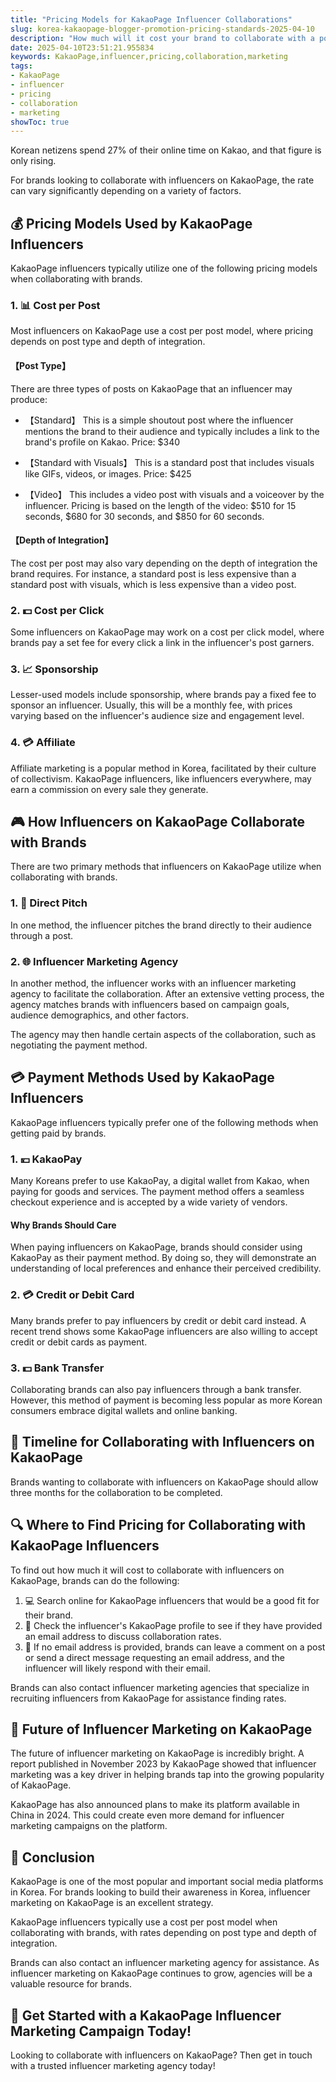 ```yaml
---
title: "Pricing Models for KakaoPage Influencer Collaborations"
slug: korea-kakaopage-blogger-promotion-pricing-standards-2025-04-10
description: "How much will it cost your brand to collaborate with a popular influencer on KakaoPage in 2025?"
date: 2025-04-10T23:51:21.955834
keywords: KakaoPage,influencer,pricing,collaboration,marketing
tags:
- KakaoPage
- influencer
- pricing
- collaboration
- marketing
showToc: true
---
```


Korean netizens spend 27% of their online time on Kakao, and that figure is only rising.

For brands looking to collaborate with influencers on KakaoPage, the rate can vary significantly depending on a variety of factors.


## 💰 Pricing Models Used by KakaoPage Influencers

KakaoPage influencers typically utilize one of the following pricing models when collaborating with brands.

### 1. 📊 Cost per Post

Most influencers on KakaoPage use a cost per post model, where pricing depends on post type and depth of integration. 

#### 【Post Type】
There are three types of posts on KakaoPage that an influencer may produce:

- 【Standard】 This is a simple shoutout post where the influencer mentions the brand to their audience and typically includes a link to the brand's profile on Kakao. Price: $340

- 【Standard with Visuals】 This is a standard post that includes visuals like GIFs, videos, or images. Price: $425

- 【Video】 This includes a video post with visuals and a voiceover by the influencer. Pricing is based on the length of the video: $510 for 15 seconds, $680 for 30 seconds, and $850 for 60 seconds.

#### 【Depth of Integration】
The cost per post may also vary depending on the depth of integration the brand requires. For instance, a standard post is less expensive than a standard post with visuals, which is less expensive than a video post.

### 2. 💵 Cost per Click

Some influencers on KakaoPage may work on a cost per click model, where brands pay a set fee for every click a link in the influencer's post garners. 

### 3. 📈 Sponsorship

Lesser-used models include sponsorship, where brands pay a fixed fee to sponsor an influencer. Usually, this will be a monthly fee, with prices varying based on the influencer's audience size and engagement level.

### 4. 💳 Affiliate

Affiliate marketing is a popular method in Korea, facilitated by their culture of collectivism. KakaoPage influencers, like influencers everywhere, may earn a commission on every sale they generate.

## 🎮 How Influencers on KakaoPage Collaborate with Brands

There are two primary methods that influencers on KakaoPage utilize when collaborating with brands.

### 1. 📝 Direct Pitch

In one method, the influencer pitches the brand directly to their audience through a post.

### 2. 🌐 Influencer Marketing Agency

In another method, the influencer works with an influencer marketing agency to facilitate the collaboration. After an extensive vetting process, the agency matches brands with influencers based on campaign goals, audience demographics, and other factors.

The agency may then handle certain aspects of the collaboration, such as negotiating the payment method. 

## 💳 Payment Methods Used by KakaoPage Influencers

KakaoPage influencers typically prefer one of the following methods when getting paid by brands.

### 1. 💴 KakaoPay

Many Koreans prefer to use KakaoPay, a digital wallet from Kakao, when paying for goods and services. The payment method offers a seamless checkout experience and is accepted by a wide variety of vendors.

#### Why Brands Should Care
When paying influencers on KakaoPage, brands should consider using KakaoPay as their payment method. By doing so, they will demonstrate an understanding of local preferences and enhance their perceived credibility.

### 2. 💳 Credit or Debit Card

Many brands prefer to pay influencers by credit or debit card instead. A recent trend shows some KakaoPage influencers are also willing to accept credit or debit cards as payment.

### 3. 💵 Bank Transfer

Collaborating brands can also pay influencers through a bank transfer. However, this method of payment is becoming less popular as more Korean consumers embrace digital wallets and online banking.

## 📅 Timeline for Collaborating with Influencers on KakaoPage

Brands wanting to collaborate with influencers on KakaoPage should allow three months for the collaboration to be completed.

## 🔍 Where to Find Pricing for Collaborating with KakaoPage Influencers

To find out how much it will cost to collaborate with influencers on KakaoPage, brands can do the following:

1. 💻 Search online for KakaoPage influencers that would be a good fit for their brand.
2. 📨 Check the influencer's KakaoPage profile to see if they have provided an email address to discuss collaboration rates.
3. 📨 If no email address is provided, brands can leave a comment on a post or send a direct message requesting an email address, and the influencer will likely respond with their email.

Brands can also contact influencer marketing agencies that specialize in recruiting influencers from KakaoPage for assistance finding rates.

## 🔗 Future of Influencer Marketing on KakaoPage

The future of influencer marketing on KakaoPage is incredibly bright. A report published in November 2023 by KakaoPage showed that influencer marketing was a key driver in helping brands tap into the growing popularity of KakaoPage.

KakaoPage has also announced plans to make its platform available in China in 2024. This could create even more demand for influencer marketing campaigns on the platform.

## 🏁 Conclusion

KakaoPage is one of the most popular and important social media platforms in Korea. For brands looking to build their awareness in Korea, influencer marketing on KakaoPage is an excellent strategy.

KakaoPage influencers typically use a cost per post model when collaborating with brands, with rates depending on post type and depth of integration.

Brands can also contact an influencer marketing agency for assistance. As influencer marketing on KakaoPage continues to grow, agencies will be a valuable resource for brands.

## 🤝 Get Started with a KakaoPage Influencer Marketing Campaign Today!

Looking to collaborate with influencers on KakaoPage? Then get in touch with a trusted influencer marketing agency today!